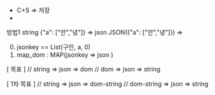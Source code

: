 - C+S => 저장
- 


방법1
string  {"a": ["안","녕"]}
=> json JSON({"a": ["안","녕"]})
=> 

0. jsonkey == List(구인, a, 0)
1. map_dom : MAP(jsonkey => json )




[ 목표 ]
// string =>  json => dom
// dom => json => string


[ 1차 목표 ]
// string => json => dom-string
// dom-string => json => string